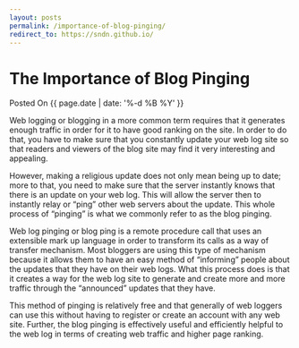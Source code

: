 ```yaml
---
layout: posts
permalink: /importance-of-blog-pinging/
redirect_to: https://sndn.github.io/
---
```


# The Importance of Blog Pinging
<p class="date">Posted On {{ page.date | date: '%-d %B %Y' }}</p>

Web logging or blogging in a more common term requires that it generates enough traffic in order for it to have good ranking on the site. In order to do that, you have to make sure that you constantly update your web log site so that readers and viewers of the blog site may find it very interesting and appealing.

However, making a religious update does not only mean being up to date; more to that, you need to make sure that the server instantly knows that there is an update on your web log. This will allow the server then to instantly relay or “ping” other web servers about the update. This whole process of “pinging” is what we commonly refer to as the blog pinging.

Web log pinging or blog ping is a remote procedure call that uses an extensible mark up language in order to transform its calls as a way of transfer mechanism. Most bloggers are using this type of mechanism because it allows them to have an easy method of “informing” people about the updates that they have on their web logs. What this process does is that it creates a way for the web log site to generate and create more and more traffic through the “announced” updates that they have.

This method of pinging is relatively free and that generally of web loggers can use this without having to register or create an account with any web site. Further, the blog pinging is effectively useful and efficiently helpful to the web log in terms of creating web traffic and higher page ranking.
